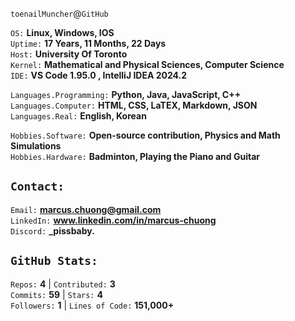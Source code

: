 `toenailMuncher`@`GitHub`

`OS:` **Linux, Windows, IOS**  
`Uptime:` **17 Years, 11 Months, 22 Days**  
`Host:` **University Of Toronto**  
`Kernel:` **Mathematical and Physical Sciences, Computer Science**  
`IDE:` **VS Code 1.95.0 , IntelliJ IDEA 2024.2**

`Languages.Programming:` **Python, Java, JavaScript, C++**  
`Languages.Computer:` **HTML, CSS, LaTEX, Markdown, JSON**
`Languages.Real:` **English, Korean**

`Hobbies.Software:` **Open-source contribution, Physics and Math Simulations**  
`Hobbies.Hardware:` **Badminton, Playing the Piano and Guitar**

`Contact:`  
----------------
`Email:` **marcus.chuong@gmail.com**  
`LinkedIn:` **www.linkedin.com/in/marcus-chuong**  
`Discord:` **_pissbaby.**

`GitHub Stats:`  
----------------
`Repos:` **4**  | `Contributed:` **3**  
`Commits:` **59** | `Stars:` **4**  
`Followers:` **1** | `Lines of Code:` **151,000+**

